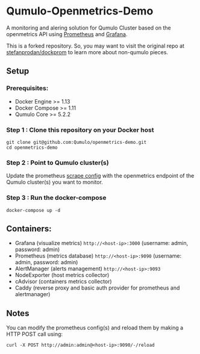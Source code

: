 Qumulo-Openmetrics-Demo
========

A monitoring and alering solution for Qumulo Cluster based on the openmetrics API using [Prometheus](https://prometheus.io/) and [Grafana](http://grafana.org/).

This is a forked repository. So, you may want to visit the original repo at [stefanprodan/dockprom](https://github.com/stefanprodan/dockprom) to learn more about non-qumulo pieces.

## Setup

### Prerequisites:

* Docker Engine >= 1.13
* Docker Compose >= 1.11
* Qumulo Core >= 5.2.2


### Step 1 : Clone this repository on your Docker host
```
git clone git@github.com:Qumulo/openmetrics-demo.git
cd openmetrics-demo
```


### Step 2 : Point to Qumulo cluster(s)
Update the prometheus [scrape config](/prometheus/prometheus.yml#L21-L21) with the openmetrics endpoint of the Qumulo cluster(s) you want to monitor.


### Step 3 : Run the docker-compose
```
docker-compose up -d
```


## Containers:
* Grafana (visualize metrics) `http://<host-ip>:3000` (username: admin, password: admin)
* Prometheus (metrics database) `http://<host-ip>:9090` (username: admin, password: admin)
* AlertManager (alerts management) `http://<host-ip>:9093`
* NodeExporter (host metrics collector)
* cAdvisor (containers metrics collector)
* Caddy (reverse proxy and basic auth provider for prometheus and alertmanager)


## Notes
You can modify the prometheus config(s) and reload them by making a HTTP POST call using:
```
curl -X POST http://admin:admin@<host-ip>:9090/-/reload
```
